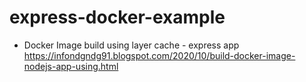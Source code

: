 # express-docker-example

- Docker Image build using layer cache - express app 
https://infondgndg91.blogspot.com/2020/10/build-docker-image-nodejs-app-using.html

